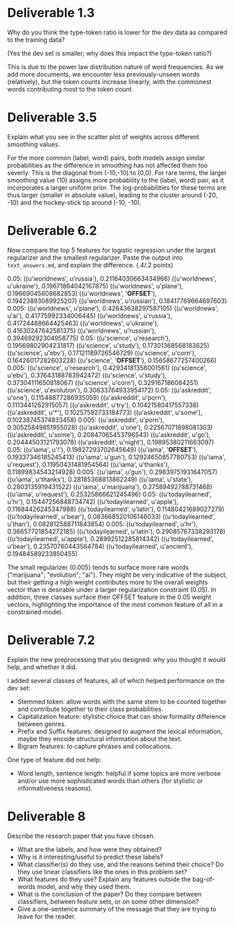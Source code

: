 # Deliverable 1.3

Why do you think the type-token ratio is lower for the dev data as compared to the training data?

(Yes the dev set is smaller; why does this impact the type-token ratio?)

This is due to the power law distribution nature of word frequencies. As we add more documents, we encounter less previously-unseen words (relatively), but the token counts increase linearly, with the commonest words contributing most to the token count.


# Deliverable 3.5

Explain what you see in the scatter plot of weights across different smoothing values.

For the more common (label, word) pairs, both models assign similar probabilities as the difference in smoothing has not affected them too severly. This is the diagonal from (-10,-10) to (0,0).
For rare terms, the larger smoothing value (10) assigns more probability to the (label, word) pair, as it incorporates a larger uniform prior. The log-probabilities for these terms are thus larger (smaller in absolute value), leading to the cluster around (-20, -10) and the hockey-stick tip around (-10, -10).


# Deliverable 6.2

Now compare the top 5 features for logistic regression under the largest regularizer and the smallest regularizer.
Paste the output into ```text_answers.md```, and explain the difference. (.4/.2 points)

0.05:
((u'worldnews', u'russia'), 0.21164030663434966)
((u'worldnews', u'ukraine'), 0.19671864042167875)
((u'worldnews', u'plane'), 0.19669045608682853)
((u'worldnews', '**OFFSET**'), 0.19423893089925207)
((u'worldnews', u'russian'), 0.18417769664697603)
0.005:
((u'worldnews', u'plane'), 0.42643638297587105)
((u'worldnews', u'ai'), 0.41775992334006445)
((u'worldnews', u'russia'), 0.41724488664425463)
((u'worldnews', u'ukraine'), 0.41630247642581375)
((u'worldnews', u'russian'), 0.39469292304958775)
0.05:
((u'science', u'research'), 0.19569802904231817)
((u'science', u'study'), 0.17301368568183625)
((u'science', u'ebv'), 0.17121189726546729)
((u'science', u'corn'), 0.16426017282603228)
((u'science', '**OFFSET**'), 0.15658677257400266)
0.005:
((u'science', u'research'), 0.42934181356001561)
((u'science', u'ebv'), 0.37643188783942472)
((u'science', u'study'), 0.37304111650818067)
((u'science', u'corn'), 0.329167186084251)
((u'science', u'evolution'), 0.30833764933954172)
0.05:
((u'askreddit', u'one'), 0.11548877286935059)
((u'askreddit', u'porn'), 0.1113441262915057)
((u'askreddit', u'try'), 0.10421580417557338)
((u'askreddit', u'*'), 0.10257592733184773)
((u'askreddit', u'some'), 0.10238745374833458)
0.005:
((u'askreddit', u'porn'), 0.30525849851955028)
((u'askreddit', u'one'), 0.22567071898081303)
((u'askreddit', u'some'), 0.20847065453796543)
((u'askreddit', u'go'), 0.20444503121793078)
((u'askreddit', u'night'), 0.19895380211663097)
0.05:
((u'iama', u'!'), 0.19827293702645649)
((u'iama', '**OFFSET**'), 0.19337346185245413)
((u'iama', u'gun'), 0.12924650857780753)
((u'iama', u'request'), 0.11950431481954564)
((u'iama', u'thanks'), 0.11899834543214928)
0.005:
((u'iama', u'gun'), 0.29839751931647057)
((u'iama', u'thanks'), 0.28185368813862249)
((u'iama', u'state'), 0.2803135919431522)
((u'iama', u'marijuana'), 0.27589492788731468)
((u'iama', u'request'), 0.25325866621245496)
0.05:
((u'todayilearned', u'hr'), 0.15447256848734742)
((u'todayilearned', u'apple'), 0.11684426245347988)
((u'todayilearned', u'latin'), 0.11480421689027279)
((u'todayilearned', u'bear'), 0.083668520106146033)
((u'todayilearned', u'than'), 0.082812588711843854)
0.005:
((u'todayilearned', u'hr'), 0.36657721854272185)
((u'todayilearned', u'latin'), 0.29085767338293178)
((u'todayilearned', u'apple'), 0.28992512285814342)
((u'todayilearned', u'bear'), 0.23570760443564784)
((u'todayilearned', u'ancient'), 0.19484589233850455)

The small regularizer (0.005) tends to surface more rare words ("marijuana"; "evolution"; "ai"). They might be very indicative of the subject, but their getting a high weight contributes more to the overall weights vector than is desirable under a larger regularization constraint (0.05).
In addition, three classes surface their OFFSET feature in the 0.05 weight vectors, highlighting the importance of the most common feature of all in a constrained model.


# Deliverable 7.2

Explain the new preprocessing that you designed: why you thought it would help, and whether it did.

I added several classes of features, all of which helped performance on the dev set:
- Stemmed token: allow words with the same stem to be counted together and contribute together to their class probabilities.
- Capitalization feature: stylistic choice that can show formality difference between genres.
- Prefix and Suffix features: designed to augment the lexical information, maybe they encode structural information about the text.
- Bigram features: to capture phrases and collocations.

One type of feature did not help:
- Word length, sentence length: helpful if some topics are more verbose and/or use more sophisticated words than others (for stylistic or informativeness reasons).

# Deliverable 8

Describe the research paper that you have chosen.

- What are the labels, and how were they obtained?
- Why is it interesting/useful to predict these labels?  
- What classifier(s) do they use, and the reasons behind their choice? Do they use linear classifiers like the ones in this problem set?
- What features do they use? Explain any features outside the bag-of-words model, and why they used them.
- What is the conclusion of the paper? Do they compare between classifiers, between feature sets, or on some other dimension? 
- Give a one-sentence summary of the message that they are trying to leave for the reader.
